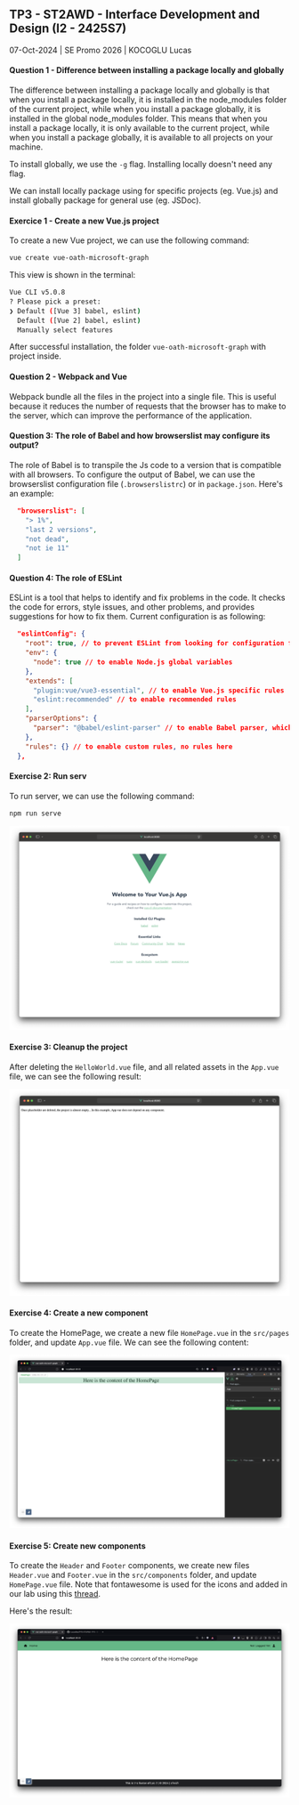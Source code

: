 ## TP3 - ST2AWD - Interface Development and Design (I2 - 2425S7)

07-Oct-2024 | SE Promo 2026 | KOCOGLU Lucas


#### Question 1 - Difference between installing a package locally and globally

The difference between installing a package locally and globally is that when you install a package locally, it is installed in the node_modules folder of the current project, while when you install a package globally, it is installed in the global node_modules folder. 
This means that when you install a package locally, it is only available to the current project, while when you install a package globally, it is available to all projects on your machine.

To install globally, we use the `-g` flag. Installing locally doesn't need any flag.

We can install locally package using for specific projects (eg. Vue.js) and install globally package for general use (eg. JSDoc).

#### Exercice 1 - Create a new Vue.js project

To create a new Vue project, we can use the following command:

```bash
vue create vue-oath-microsoft-graph
```

This view is shown in the terminal:

```bash
Vue CLI v5.0.8
? Please pick a preset: 
❯ Default ([Vue 3] babel, eslint) 
  Default ([Vue 2] babel, eslint) 
  Manually select features 
```

After successful installation, the folder `vue-oath-microsoft-graph` with project inside.

#### Question 2 - Webpack and Vue

Webpack bundle all the files in the project into a single file. This is useful because it reduces the number of requests that the browser has to make to the server, which can improve the performance of the application.

#### Question 3: The role of Babel and how browserslist may configure its output?

The role of Babel is to transpile the Js code to a version that is compatible with all browsers.
To configure the output of Babel, we can use the browserslist configuration file (`.browserslistrc`) or in `package.json`.
Here's an example:
```json
  "browserslist": [
    "> 1%",
    "last 2 versions",
    "not dead",
    "not ie 11"
  ]
```

#### Question 4: The role of ESLint

ESLint is a tool that helps to identify and fix problems in the code. It checks the code for errors, style issues, and other problems, and provides suggestions for how to fix them.
Current configuration is as following:

```json
  "eslintConfig": {
    "root": true, // to prevent ESLint from looking for configuration files in parent directories
    "env": {
      "node": true // to enable Node.js global variables
    },
    "extends": [
      "plugin:vue/vue3-essential", // to enable Vue.js specific rules
      "eslint:recommended" // to enable recommended rules
    ],
    "parserOptions": {
      "parser": "@babel/eslint-parser" // to enable Babel parser, which allows ESLint to understand modern JavaScript syntax
    },
    "rules": {} // to enable custom rules, no rules here
  },
```

#### Exercise 2: Run serv

To run server, we can use the following command:

```bash
npm run serve
```

![We can see the default page of Vue.js.](https://raw.githubusercontent.com/LucasKoc/TP3-ST2AWD/refs/heads/main/Ressources/Screenshot%202024-10-04%20at%2010.05.22.png "Default page of Vue.js")

#### Exercise 3: Cleanup the project

After deleting the `HelloWorld.vue` file, and all related assets in the `App.vue` file, we can see the following result:

![We see nothing but the text we placed in our page](https://raw.githubusercontent.com/LucasKoc/TP3-ST2AWD/refs/heads/main/Ressources/Screenshot%202024-10-04%20at%2010.17.59.png "Empty page with a little message saying that there is nothing like in the subject")

#### Exercise 4: Create a new component

To create the HomePage, we create a new file `HomePage.vue` in the `src/pages` folder, and update `App.vue` file. We can see the following content:

![We see our new page with HomePage components](https://raw.githubusercontent.com/LucasKoc/TP3-ST2AWD/refs/heads/main/Ressources/Screenshot%202024-10-04%20at%2010.38.50.png "Our new page with HomePage components")

#### Exercise 5: Create new components

To create the `Header` and `Footer` components, we create new files `Header.vue` and `Footer.vue` in the `src/components` folder, and update `HomePage.vue` file.
Note that fontawesome is used for the icons and added in our lab using this [thread](https://stackoverflow.com/questions/66389974/using-font-awesome-in-vue-3).

Here's the result:

![We see our new page with new components](https://raw.githubusercontent.com/LucasKoc/TP3-ST2AWD/refs/heads/main/Ressources/Screenshot%202024-10-04%20at%2012.01.35.png "Our new page with new components")

